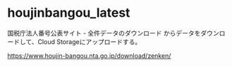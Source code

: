# houjinbangou_latest
国税庁法人番号公表サイト - 全件データのダウンロード からデータをダウンロードして、Cloud Storageにアップロードする。

https://www.houjin-bangou.nta.go.jp/download/zenken/

